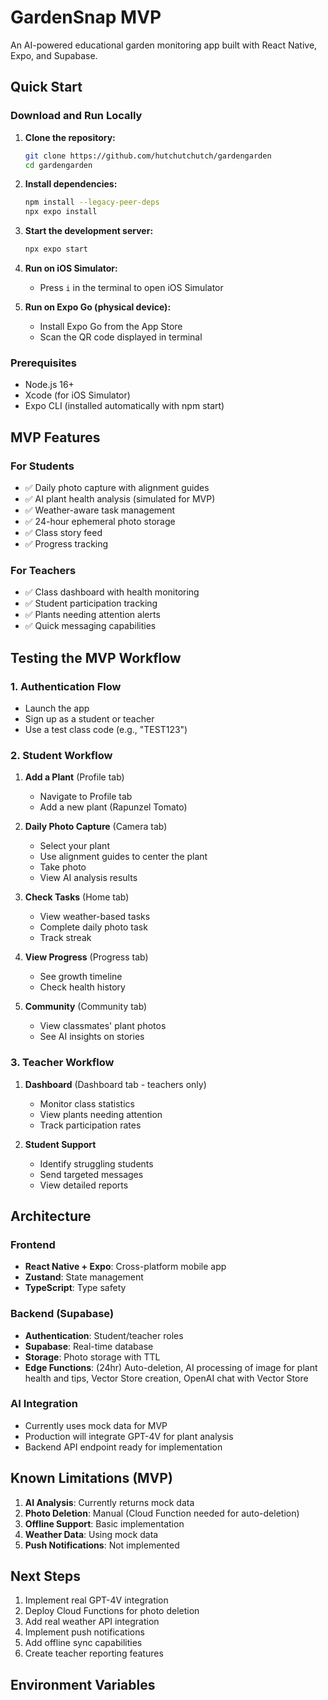 # GardenSnap MVP

An AI-powered educational garden monitoring app built with React Native, Expo, and Supabase.

## Quick Start

### Download and Run Locally

1. **Clone the repository:**
   ```bash
   git clone https://github.com/hutchutchutch/gardengarden
   cd gardengarden
   ```

2. **Install dependencies:**
   ```bash
   npm install --legacy-peer-deps
   npx expo install
   ```

3. **Start the development server:**
   ```bash
   npx expo start
   ```

4. **Run on iOS Simulator:**
   - Press `i` in the terminal to open iOS Simulator


5. **Run on Expo Go (physical device):**
   - Install Expo Go from the App Store
   - Scan the QR code displayed in terminal

### Prerequisites
- Node.js 16+
- Xcode (for iOS Simulator)
- Expo CLI (installed automatically with npm start)

## MVP Features

### For Students
- ✅ Daily photo capture with alignment guides
- ✅ AI plant health analysis (simulated for MVP)
- ✅ Weather-aware task management
- ✅ 24-hour ephemeral photo storage
- ✅ Class story feed
- ✅ Progress tracking

### For Teachers
- ✅ Class dashboard with health monitoring
- ✅ Student participation tracking
- ✅ Plants needing attention alerts
- ✅ Quick messaging capabilities


## Testing the MVP Workflow

### 1. Authentication Flow
- Launch the app
- Sign up as a student or teacher
- Use a test class code (e.g., "TEST123")

### 2. Student Workflow
1. **Add a Plant** (Profile tab)
   - Navigate to Profile tab
   - Add a new plant (Rapunzel Tomato)
   
2. **Daily Photo Capture** (Camera tab)
   - Select your plant
   - Use alignment guides to center the plant
   - Take photo
   - View AI analysis results

3. **Check Tasks** (Home tab)
   - View weather-based tasks
   - Complete daily photo task
   - Track streak

4. **View Progress** (Progress tab)
   - See growth timeline
   - Check health history

5. **Community** (Community tab)
   - View classmates' plant photos
   - See AI insights on stories

### 3. Teacher Workflow
1. **Dashboard** (Dashboard tab - teachers only)
   - Monitor class statistics
   - View plants needing attention
   - Track participation rates

2. **Student Support**
   - Identify struggling students
   - Send targeted messages
   - View detailed reports

## Architecture

### Frontend
- **React Native + Expo**: Cross-platform mobile app
- **Zustand**: State management
- **TypeScript**: Type safety

### Backend (Supabase)
- **Authentication**: Student/teacher roles
- **Supabase**: Real-time database
- **Storage**: Photo storage with TTL
- **Edge Functions**: (24hr) Auto-deletion, AI processing of image for plant health and tips, Vector Store creation, OpenAI chat with Vector Store

### AI Integration
- Currently uses mock data for MVP
- Production will integrate GPT-4V for plant analysis
- Backend API endpoint ready for implementation

## Known Limitations (MVP)

1. **AI Analysis**: Currently returns mock data
2. **Photo Deletion**: Manual (Cloud Function needed for auto-deletion)
3. **Offline Support**: Basic implementation
4. **Weather Data**: Using mock data
5. **Push Notifications**: Not implemented

## Next Steps

1. Implement real GPT-4V integration
2. Deploy Cloud Functions for photo deletion
3. Add real weather API integration
4. Implement push notifications
5. Add offline sync capabilities
6. Create teacher reporting features

## Environment Variables



